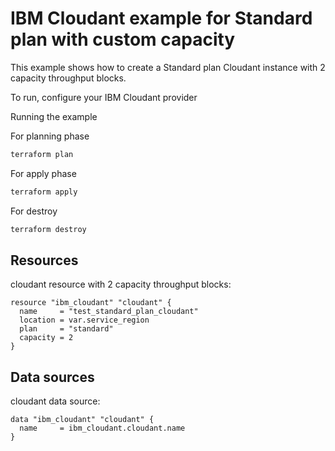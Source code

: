 # IBM Cloudant example for Standard plan with custom capacity

This example shows how to create a Standard plan Cloudant instance with 2 capacity throughput blocks.

To run, configure your IBM Cloudant provider

Running the example

For planning phase

```sh
terraform plan
```

For apply phase

```sh
terraform apply
```

For destroy

```sh
terraform destroy
```

## Resources

cloudant resource with 2 capacity throughput blocks:

```hcl
resource "ibm_cloudant" "cloudant" {
  name     = "test_standard_plan_cloudant"
  location = var.service_region
  plan     = "standard"
  capacity = 2
}
```

## Data sources

cloudant data source:

```hcl
data "ibm_cloudant" "cloudant" {
  name     = ibm_cloudant.cloudant.name
}
```
